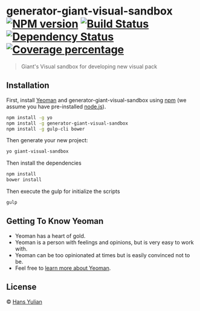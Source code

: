 # generator-giant-visual-sandbox [![NPM version][npm-image]][npm-url] [![Build Status][travis-image]][travis-url] [![Dependency Status][daviddm-image]][daviddm-url] [![Coverage percentage][coveralls-image]][coveralls-url]
> Giant&#39;s Visual sandbox for developing new visual pack

## Installation

First, install [Yeoman](http://yeoman.io) and generator-giant-visual-sandbox using [npm](https://www.npmjs.com/) (we assume you have pre-installed [node.js](https://nodejs.org/)).

```bash
npm install -g yo
npm install -g generator-giant-visual-sandbox
npm install -g gulp-cli bower
```

Then generate your new project:

```bash
yo giant-visual-sandbox
```

Then install the dependencies

```bash
npm install
bower install
```

Then execute the gulp for initialize the scripts
```bash
gulp
```

## Getting To Know Yeoman

 * Yeoman has a heart of gold.
 * Yeoman is a person with feelings and opinions, but is very easy to work with.
 * Yeoman can be too opinionated at times but is easily convinced not to be.
 * Feel free to [learn more about Yeoman](http://yeoman.io/).

## License

 © [Hans Yulian](hansyulian.com)


[npm-image]: https://badge.fury.io/js/generator-giant-visual-sandbox.svg
[npm-url]: https://npmjs.org/package/generator-giant-visual-sandbox
[travis-image]: https://travis-ci.org/hansyulian/generator-giant-visual-sandbox.svg?branch=master
[travis-url]: https://travis-ci.org/hansyulian/generator-giant-visual-sandbox
[daviddm-image]: https://david-dm.org/hansyulian/generator-giant-visual-sandbox.svg?theme=shields.io
[daviddm-url]: https://david-dm.org/hansyulian/generator-giant-visual-sandbox
[coveralls-image]: https://coveralls.io/repos/hansyulian/generator-giant-visual-sandbox/badge.svg
[coveralls-url]: https://coveralls.io/r/hansyulian/generator-giant-visual-sandbox
